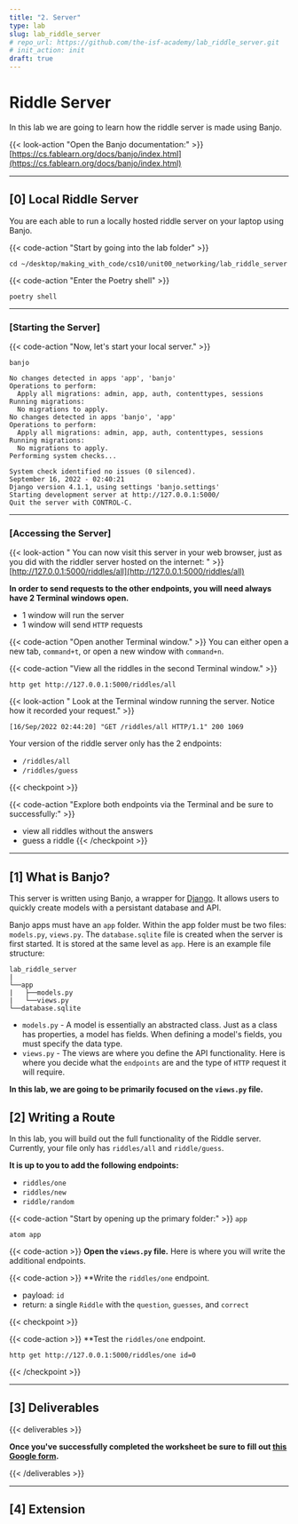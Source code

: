 ```yaml
---
title: "2. Server"
type: lab
slug: lab_riddle_server
# repo_url: https://github.com/the-isf-academy/lab_riddle_server.git
# init_action: init
draft: true
---
```


# Riddle Server

In this lab we are going to learn how the riddle server is made using Banjo.

{{< look-action "Open the Banjo documentation:" >}} [https://cs.fablearn.org/docs/banjo/index.html](https://cs.fablearn.org/docs/banjo/index.html)

---

## [0] Local Riddle Server

You are each able to run a locally hosted riddle server on your laptop using Banjo.

{{< code-action "Start by going into the lab folder" >}}
```shell
cd ~/desktop/making_with_code/cs10/unit00_networking/lab_riddle_server
```

{{< code-action "Enter the Poetry shell" >}}
```shell
poetry shell
```

---

### [Starting the Server]

{{< code-action "Now, let's start your local server." >}}
```shell
banjo
```
```shell
No changes detected in apps 'app', 'banjo'
Operations to perform:
  Apply all migrations: admin, app, auth, contenttypes, sessions
Running migrations:
  No migrations to apply.
No changes detected in apps 'banjo', 'app'
Operations to perform:
  Apply all migrations: admin, app, auth, contenttypes, sessions
Running migrations:
  No migrations to apply.
Performing system checks...

System check identified no issues (0 silenced).
September 16, 2022 - 02:40:21
Django version 4.1.1, using settings 'banjo.settings'
Starting development server at http://127.0.0.1:5000/
Quit the server with CONTROL-C.
```

---


### [Accessing the Server]

{{< look-action " You can now visit this server in your web browser, just as you did with the riddler server hosted on the internet: " >}} [http://127.0.0.1:5000/riddles/all](http://127.0.0.1:5000/riddles/all)

**In order to send requests to the other endpoints, you will need always have 2 Terminal windows open.**
- 1 window will run the server
- 1 window will send `HTTP` requests

{{< code-action "Open another Terminal window." >}} You can either open a new tab, `command+t`, or open a new window with `command+n`.

{{< code-action "View all the riddles in the second Terminal window." >}}
```shell
http get http://127.0.0.1:5000/riddles/all
```

{{< look-action " Look at the Terminal window running the server. Notice how it recorded your request." >}}
```shell
[16/Sep/2022 02:44:20] "GET /riddles/all HTTP/1.1" 200 1069
```

Your version of the riddle server only has the 2 endpoints:
- `/riddles/all`
- `/riddles/guess`

{{< checkpoint >}}

{{< code-action "Explore both endpoints via the Terminal and be sure to successfully:" >}}
- view all riddles without the answers
- guess a riddle
{{< /checkpoint >}}

---

## [1] What is Banjo?

This server is written using Banjo, a wrapper for [Django](https://www.djangoproject.com/). It allows users to quickly create models with a persistant database and API.

Banjo apps must have an `app` folder. Within the app folder must be two files: `models.py`, `views.py`. The `database.sqlite` file is created when the server is first started. It is stored at the same level as `app`. Here is an example file structure:
```shell
lab_riddle_server
|
└──app
|   ├──models.py
|   └──views.py
└──database.sqlite
```
- `models.py` - A model is essentially an abstracted class. Just as a class has properties, a model has fields. When defining a model's fields, you must specify the data type.
- `views.py` - The views are where you define the API functionality. Here is where you decide what the `endpoints` are and the type of `HTTP` request it will require.

**In this lab, we are going to be primarily focused on the `views.py` file.**



## [2] Writing a Route

In this lab, you will build out the full functionality of the Riddle server. Currently, your file only has `riddles/all` and `riddle/guess`. 

**It is up to you to add the following endpoints:**
- `riddles/one`
- `riddles/new`
- `riddle/random`



{{< code-action "Start by opening up the primary folder:" >}} `app`

```shell
atom app
```

{{< code-action >}} **Open the `views.py` file.** Here is where you will write the additional endpoints. 

{{< code-action >}} **Write the `riddles/one` endpoint. 
- payload: `id`
- return: a single `Riddle` with the `question`, `guesses`, and `correct`

{{< checkpoint >}}

{{< code-action >}} **Test the `riddles/one` endpoint.

```shell
http get http://127.0.0.1:5000/riddles/one id=0
```

{{< /checkpoint >}}


---

## [3] Deliverables


{{< deliverables >}}  

**Once you've successfully completed the worksheet be sure to fill out [this Google form](https://docs.google.com/forms/d/e/1FAIpQLSfgWwxFI8SotkBsredlpQejYI2fHzJDQ-2oZgdYTq1ZQO_zjw/viewform?usp=sf_link).**

{{< /deliverables >}}

---

## [4] Extension

